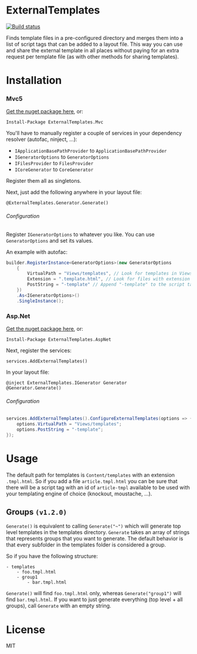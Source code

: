 # ExternalTemplates

[![Build status](https://img.shields.io/appveyor/ci/mrahhal/externaltemplates/master.svg)](https://ci.appveyor.com/project/mrahhal/externaltemplates)

Finds template files in a pre-configured directory and merges them into a list of script tags that can be added to a layout file. This way you can use and share the external template in all places without paying for an extra request per template file (as with other methods for sharing templates).

# Installation

### Mvc5

[Get the nuget package here](https://www.nuget.org/packages/ExternalTemplates.Mvc/), or:
```
Install-Package ExternalTemplates.Mvc
```

You'll have to manually register a couple of services in your dependency resolver (autofac, ninject, ...):
- `IApplicationBasePathProvider` to `ApplicationBasePathProvider`
- `IGeneratorOptions` to `GeneratorOptions`
- `IFilesProvider` to `FilesProvider`
- `ICoreGenerator` to `CoreGenerator`

Register them all as singletons.

Next, just add the following anywhere in your layout file:
```
@ExternalTemplates.Generator.Generate()
```

###### Configuration
Register `IGeneratorOptions` to whatever you like. You can use `GeneratorOptions` and set its values.

An example with autofac:
```c#
builder.RegisterInstance<GeneratorOptions>(new GeneratorOptions
	{
		VirtualPath = "Views/templates", // Look for templates in Views/templates. Default is "Content/templates"
		Extension = ".template.html", // Look for files with extension ".template.html". Default is ".tmpl.html"
		PostString = "-template" // Append "-template" to the script tag's id. Default is "-tmpl"
	})
	.As<IGeneratorOptions>()
	.SingleInstance();
```

### Asp.Net

[Get the nuget package here](https://www.nuget.org/packages/ExternalTemplates.AspNet), or:
```
Install-Package ExternalTemplates.AspNet
```

Next, register the services:
```
services.AddExternalTemplates()
```

In your layout file:
```
@inject ExternalTemplates.IGenerator Generator
@Generator.Generate()
```

###### Configuration

```c#
services.AddExternalTemplates().ConfigureExternalTemplates(options => {
	options.VirtualPath = "Views/templates";
	options.PostString = "-template";
});
```

# Usage

The default path for templates is `Content/templates` with an extension `.tmpl.html`. So if you add a file `article.tmpl.html` you can be sure that there will be a script tag with an id of `article-tmpl` available to be used with your templating engine of choice (knockout, moustache, ...).

## Groups `(v1.2.0)`

`Generate()` is equivalent to calling `Generate("~")` which will generate top level templates in the templates directory.
`Generate` takes an array of strings that represents groups that you want to generate. The default behavior is that every subfolder in the templates folder is considered a group.

So if you have the following structure:
```
- templates
	- foo.tmpl.html
	- group1
		- bar.tmpl.html
```

`Generate()` will find `foo.tmpl.html` only, whereas `Generate("group1")` will find `bar.tmpl.html`. If you want to just generate everything (top level + all groups), call `Generate` with an empty string.

# License
MIT
